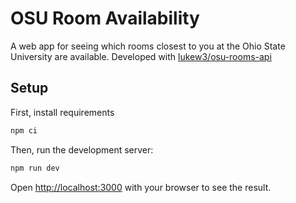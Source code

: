 # OSU Room Availability

A web app for seeing which rooms closest to you at the Ohio State University are available. Developed with [lukew3/osu-rooms-api](https://github.com/lukew3/osu-rooms-api)

## Setup

First, install requirements
```bash
npm ci
```

Then, run the development server:
```bash
npm run dev
```

Open [http://localhost:3000](http://localhost:3000) with your browser to see the result.
